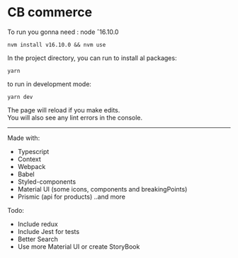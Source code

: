 # CB commerce

To run you gonna need : 
node ˆ16.10.0

`nvm install v16.10.0 && nvm use` 

In the project directory, you can run to install al packages:

`yarn`

to run in development mode:

`yarn dev`

The page will reload if you make edits.\
You will also see any lint errors in the console.
____

Made with:
- Typescript
- Context
- Webpack
- Babel
- Styled-components
- Material UI (some icons, components and breakingPoints)
- Prismic (api for products)
..and more

Todo:
- Include redux
- Include Jest for tests
- Better Search
- Use more Material UI or create StoryBook
